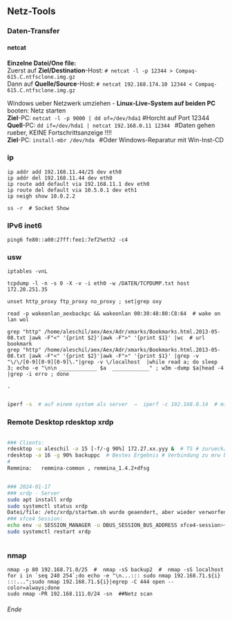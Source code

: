 
## Netz-Tools


### Daten-Transfer


#### netcat

**Einzelne Datei/One file:**   
Zuerst auf **Ziel/Destination**-Host:  `# netcat -l -p 12344 > Compaq-615.C.ntfsclone.img.gz `   
Dann auf **Quelle/Source**-Host: `# netcat 192.168.174.10 12344 < Compaq-615.C.ntfsclone.img.gz `   


Windows ueber Netzwerk umziehen - **Linux-Live-System auf beiden PC** booten: Netz starten   
**Ziel**-PC: `netcat -l -p 9000 | dd of=/dev/hda1`    #Horcht auf Port 12344   
**Quell**-PC: `dd if=/dev/hda1 | netcat 192.168.0.11 12344 `    #Daten gehen rueber, KEINE Fortschrittsanzeige !!!!   
**Ziel**-PC: `install-mbr /dev/hda ` #Oder Windows-Reparatur mit Win-Inst-CD   


### ip

    ip addr add 192.168.11.44/25 dev eth0
    ip addr del 192.168.11.44 dev eth0
    ip route add default via 192.168.11.1 dev eth0
    ip route del default via 10.5.0.1 dev eth1
    ip neigh show 10.0.2.2

    ss -r  # Socket Show



### IPv6 inet6


    ping6 fe80::a00:27ff:fee1:7ef2%eth2 -c4





### usw


    iptables -vnL
    
    tcpdump -l -n -s 0 -X -v -i eth0 -w /DATEN/TCPDUMP.txt host 172.20.251.35
    
    unset http_proxy ftp_proxy no_proxy ; set|grep oxy
    
    read -p wakeonlan_aexbackpc && wakeonlan 00:30:48:80:C8:64  # wake on lan wol
    
    grep "http" /home/aleschil/aex/Aex/Adr/xmarks/Bookmarks.html.2013-05-08.txt |awk -F"<" '{print $2}'|awk -F">" '{print $1}' |wc  # url bookmark
    grep "http" /home/aleschil/aex/Aex/Adr/xmarks/Bookmarks.html.2013-05-08.txt |awk -F"<" '{print $2}'|awk -F">" '{print $1}' |grep -v "\/\/[0-9][0-9][0-9]\."|grep -v \/localhost  |while read a; do sleep 3; echo -e "\n\n ____________ $a  ____________" ; w3m -dump $a|head -4 |grep -i erro ; done  

    .
    

``` bash

iperf -s  # auf einem system als server  ⇒  iperf -c 192.168.0.14  # mit anderem sys zu server verbinden    

```



### Remote Desktop rdesktop xrdp

``` bash

### Clients:
rdesktop -u aleschil -a 15 [-f/-g 90%] 172.27.xx.yyy &  # TS # zurueck/back fullscreen [Ctrl + Alt + Enter]
rdesktop -a 16 -g 90% backuppc  # Bestes Ergebnis # Verbindung zu mrw backuppc => xrdp
#
Remmina:   remmina-common , remmina_1.4.2+dfsg


### 2024-01-17
### xrdp - Server
sudo apt install xrdp
sudo systemctl status xrdp
Datei/file: /etc/xrdp/startwm.sh wurde geaendert, aber wieder verworfen ...
### xfce4 Session:
echo env -u SESSION_MANAGER -u DBUS_SESSION_BUS_ADDRESS xfce4-session>~/.xsession
sudo systemctl restart xrdp



```



### nmap


    nmap -p 80 192.168.71.0/25  #  nmap -sS backup2  #  nmap -sS localhost
    for i in `seq 240 254`;do echo -e "\n...::: sudo nmap 192.168.71.${i} :::...";sudo nmap 192.168.71.${i}|egrep -C 444 open --color=always;done
    sudo nmap -PR 192.168.111.0/24 -sn  ##Netz scan




















###### Ende       
